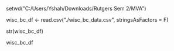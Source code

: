 setwd("C:/Users/Yshah/Downloads/Rutgers Sem 2/MVA")

wisc_bc_df <- read.csv("./wisc_bc_data.csv", stringsAsFactors = F)

str(wisc_bc_df)

wisc_bc_df
